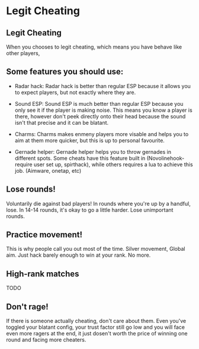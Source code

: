 # Legit Cheating

## Legit Cheating
When you chooses to legit cheating, which means you have behave like other players,
## Some features you should use:

* Radar hack: Radar hack is better than regular ESP because it allows you to expect players, but not exactly where they are.

* Sound ESP: Sound ESP is much better than regular ESP because you only see it if the player is making noise. This means you know a player is there, however don't peek directly onto their head because the sound isn't that precise and it can be blatant.

* Charms: Charms makes enmeny players more visable and helps you to aim at them more quicker, but this is up to personal favourite.
  
* Gernade helper: Gernade helper helps you to throw gernades in different spots. Some cheats have this feature built in (Novolinehook-require user set up, spirthack), while others requires a lua to achieve this job. (Aimware, onetap, etc)
  
## Lose rounds!

Voluntarily die against bad players! In rounds where you're up by a handful, lose. In 14-14 rounds, it's okay to go a little harder. Lose unimportant rounds.

## Practice movement!

This is why people call you out most of the time. Silver movement, Global aim. Just hack barely enough to win at your rank. No more.

## High-rank matches

TODO

## Don't rage! 
If there is someone actually cheating, don't care about them. Even you've toggled your blatant config, your trust factor still go low and you will face even more ragers at the end, it just dosen't worth the price of winning one round and facing more cheaters.



